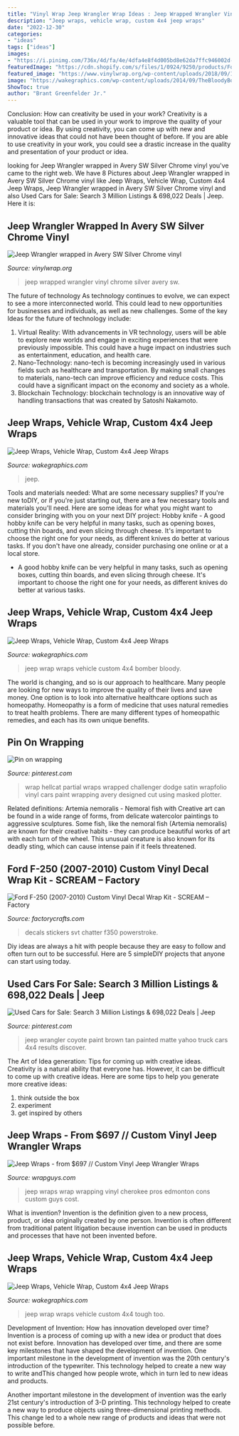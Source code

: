 ```yaml
---
title: "Vinyl Wrap Jeep Wrangler Wrap Ideas : Jeep Wrapped Wrangler Vinyl Chrome Silver Avery Sw"
description: "Jeep wraps, vehicle wrap, custom 4x4 jeep wraps"
date: "2022-12-30"
categories:
- "ideas"
tags: ["ideas"]
images:
- "https://i.pinimg.com/736x/4d/fa/4e/4dfa4e8f4d005bd8e62da7ffc946002d--white-paints-over-the.jpg"
featuredImage: "https://cdn.shopify.com/s/files/1/0924/9250/products/Ford_Super_Duty_Decal_Vinyl_Sticker_Fender_Graphic_Scream_V1038_1024x1024.jpeg?v=1545562419"
featured_image: "https://www.vinylwrap.org/wp-content/uploads/2018/09/19764946_113462089279942_8274912789676425216_n-1.jpg"
image: "https://wakegraphics.com/wp-content/uploads/2014/09/TheBloodyBomber_Jeep_Wrap.jpg"
ShowToc: true
author: "Brant Greenfelder Jr."
---
```



Conclusion: How can creativity be used in your work?
Creativity is a valuable tool that can be used in your work to improve the quality of your product or idea. By using creativity, you can come up with new and innovative ideas that could not have been thought of before. If you are able to use creativity in your work, you could see a drastic increase in the quality and presentation of your product or idea.

	

		
looking for Jeep Wrangler wrapped in Avery SW Silver Chrome vinyl you've came to the right web. We have 8 Pictures about Jeep Wrangler wrapped in Avery SW Silver Chrome vinyl like Jeep Wraps, Vehicle Wrap, Custom 4x4 Jeep Wraps, Jeep Wrangler wrapped in Avery SW Silver Chrome vinyl and also Used Cars for Sale: Search 3 Million Listings &amp; 698,022 Deals | Jeep. Here it is:
		
    
## Jeep Wrangler Wrapped In Avery SW Silver Chrome Vinyl

<img loading=lazy src="https://www.vinylwrap.org/wp-content/uploads/2018/09/19764946_113462089279942_8274912789676425216_n-1.jpg" onerror="this.onerror=null;this.src='https://tse3.mm.bing.net/th?id=OIP.P1CTaoPHIs3YdVHTa9VgGQHaHa&amp;pid=15.1';" alt="Jeep Wrangler wrapped in Avery SW Silver Chrome vinyl">

_Source: vinylwrap.org_

>jeep wrapped wrangler vinyl chrome silver avery sw. 

	

The future of technology
As technology continues to evolve, we can expect to see a more interconnected world. This could lead to new opportunities for businesses and individuals, as well as new challenges. Some of the key Ideas for the future of technology include: 
1. Virtual Reality: With advancements in VR technology, users will be able to explore new worlds and engage in exciting experiences that were previously impossible. This could have a huge impact on industries such as entertainment, education, and health care.
2. Nano-Technology: nano-tech is becoming increasingly used in various fields such as healthcare and transportation. By making small changes to materials, nano-tech can improve efficiency and reduce costs. This could have a significant impact on the economy and society as a whole. 
3. Blockchain Technology: blockchain technology is an innovative way of handling transactions that was created by Satoshi Nakamoto.

    
## Jeep Wraps, Vehicle Wrap, Custom 4x4 Jeep Wraps

<img loading=lazy src="https://wakegraphics.com/wp-content/uploads/2018/10/JeepWrap-1024x768.jpg" onerror="this.onerror=null;this.src='https://tse4.mm.bing.net/th?id=OIP.qiUQKE5RfAHaXGc1TtuA3wHaFj&amp;pid=15.1';" alt="Jeep Wraps, Vehicle Wrap, Custom 4x4 Jeep Wraps">

_Source: wakegraphics.com_

>jeep. 

	

Tools and materials needed: What are some necessary supplies?
If you're new toDIY, or if you're just starting out, there are a few necessary tools and materials you'll need. Here are some ideas for what you might want to consider bringing with you on your next DIY project:
Hobby knife - A good hobby knife can be very helpful in many tasks, such as opening boxes, cutting thin boards, and even slicing through cheese. It's important to choose the right one for your needs, as different knives do better at various tasks. If you don't have one already, consider purchasing one online or at a local store.

- A good hobby knife can be very helpful in many tasks, such as opening boxes, cutting thin boards, and even slicing through cheese. It's important to choose the right one for your needs, as different knives do better at various tasks.

    
## Jeep Wraps, Vehicle Wrap, Custom 4x4 Jeep Wraps

<img loading=lazy src="https://wakegraphics.com/wp-content/uploads/2014/09/TheBloodyBomber_Jeep_Wrap.jpg" onerror="this.onerror=null;this.src='https://tse4.mm.bing.net/th?id=OIP.TQUhyrRhvzm01hDpd-xkcAHaDv&amp;pid=15.1';" alt="Jeep Wraps, Vehicle Wrap, Custom 4x4 Jeep Wraps">

_Source: wakegraphics.com_

>jeep wrap wraps vehicle custom 4x4 bomber bloody. 

	

The world is changing, and so is our approach to healthcare. Many people are looking for new ways to improve the quality of their lives and save money. One option is to look into alternative healthcare options such as homeopathy. Homeopathy is a form of medicine that uses natural remedies to treat health problems. There are many different types of homeopathic remedies, and each has its own unique benefits.

    
## Pin On Wrapping

<img loading=lazy src="https://i.pinimg.com/736x/4d/fa/4e/4dfa4e8f4d005bd8e62da7ffc946002d--white-paints-over-the.jpg" onerror="this.onerror=null;this.src='https://tse4.mm.bing.net/th?id=OIP.Q5BwTJWj_ar6yBCT1iiUkgHaE7&amp;pid=15.1';" alt="Pin on wrapping">

_Source: pinterest.com_

>wrap hellcat partial wraps wrapped challenger dodge satin wrapfolio vinyl cars paint wrapping avery designed cut using masked plotter. 

	

Related definitions: Artemia nemoralis - Nemoral fish with
Creative art can be found in a wide range of forms, from delicate watercolor paintings to aggressive sculptures. Some fish, like the nemoral fish (Artemia nemoralis) are known for their creative habits - they can produce beautiful works of art with each turn of the wheel. This unusual creature is also known for its deadly sting, which can cause intense pain if it feels threatened.

    
## Ford F-250 (2007-2010) Custom Vinyl Decal Wrap Kit - SCREAM – Factory

<img loading=lazy src="https://cdn.shopify.com/s/files/1/0924/9250/products/Ford_Super_Duty_Decal_Vinyl_Sticker_Fender_Graphic_Scream_V1038_1024x1024.jpeg?v=1545562419" onerror="this.onerror=null;this.src='https://tse1.mm.bing.net/th?id=OIP.1Skht3c2B7gi-wUwgpcwlAHaE4&amp;pid=15.1';" alt="Ford F-250 (2007-2010) Custom Vinyl Decal Wrap Kit - SCREAM – Factory">

_Source: factorycrafts.com_

>decals stickers svt chatter f350 powerstroke. 

	

Diy ideas are always a hit with people because they are easy to follow and often turn out to be successful. Here are 5 simpleDIY projects that anyone can start using today.

    
## Used Cars For Sale: Search 3 Million Listings &amp; 698,022 Deals | Jeep

<img loading=lazy src="https://i.pinimg.com/736x/43/bb/5f/43bb5f9ecc15728100053064f9f1bf41--car-finder-jeep-gear.jpg" onerror="this.onerror=null;this.src='https://tse3.mm.bing.net/th?id=OIP.e4DHHXVBhUFaDNmq94lUoAHaFj&amp;pid=15.1';" alt="Used Cars for Sale: Search 3 Million Listings &amp; 698,022 Deals | Jeep">

_Source: pinterest.com_

>jeep wrangler coyote paint brown tan painted matte yahoo truck cars 4x4 results discover. 

	

The Art of Idea generation: Tips for coming up with creative ideas.
Creativity is a natural ability that everyone has. However, it can be difficult to come up with creative ideas. Here are some tips to help you generate more creative ideas: 
1. think outside the box 
2. experiment 
3. get inspired by others 

    
## Jeep Wraps - From $697 // Custom Vinyl Jeep Wrangler Wraps

<img loading=lazy src="https://wrapguys.com/wp-content/uploads/2018/10/jeep-cherokee-vinyl-wrap.jpg" onerror="this.onerror=null;this.src='https://tse4.mm.bing.net/th?id=OIP._IcirBsJ1K7nh-Hq3ZsHNQHaFh&amp;pid=15.1';" alt="Jeep Wraps - from $697 // Custom Vinyl Jeep Wrangler Wraps">

_Source: wrapguys.com_

>jeep wraps wrap wrapping vinyl cherokee pros edmonton cons custom guys cost. 

	

What is invention?
Invention is the definition given to a new process, product, or idea originally created by one person. Invention is often different from traditional patent litigation because invention can be used in products and processes that have not been invented before.

    
## Jeep Wraps, Vehicle Wrap, Custom 4x4 Jeep Wraps

<img loading=lazy src="https://www.wakegraphics.com/wp-content/uploads/2014/09/TheTooTough_Jeep_Wrap1.jpg" onerror="this.onerror=null;this.src='https://tse1.mm.bing.net/th?id=OIP.JgEUluxqCnCPCrf4lkwljAHaDv&amp;pid=15.1';" alt="Jeep Wraps, Vehicle Wrap, Custom 4x4 Jeep Wraps">

_Source: wakegraphics.com_

>jeep wrap wraps vehicle custom 4x4 tough too. 

	

Development of Invention: How has innovation developed over time?
Invention is a process of coming up with a new idea or product that does not exist before. Innovation has developed over time, and there are some key milestones that have shaped the development of invention. 
One important milestone in the development of invention was the 20th century's introduction of the typewriter. This technology helped to create a new way to write andThis changed how people wrote, which in turn led to new ideas and products. 

Another important milestone in the development of invention was the early 21st century's introduction of 3-D printing. This technology helped to create a new way to produce objects using three-dimensional printing methods. This change led to a whole new range of products and ideas that were not possible before.

